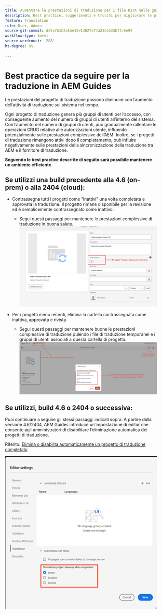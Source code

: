 ```yaml
---
title: Aumentare le prestazioni di traduzione per i file DITA nelle guide AEM
description: Best practice, suggerimenti e trucchi per migliorare le prestazioni dei progetti di traduzione DITA in AEM Guides
feature: Translation
role: User, Admin
source-git-commit: d25e7b1b8a1be15e1d627e74a23bbb33b7fc6e94
workflow-type: tm+mt
source-wordcount: '288'
ht-degree: 0%

---
```


# Best practice da seguire per la traduzione in AEM Guides

Le prestazioni del progetto di traduzione possono diminuire con l’aumento dell’attività di traduzione sul sistema nel tempo.

Ogni progetto di traduzione genera più gruppi di utenti per l’accesso, con conseguente aumento del numero di gruppi di utenti all’interno del sistema. Con l’aumento del numero di gruppi di utenti, può gradualmente rallentare le operazioni CRUD relative alle autorizzazioni utente, influendo potenzialmente sulle prestazioni complessive dell’AEM. Inoltre, se i progetti di traduzione rimangono attivi dopo il completamento, può influire negativamente sulle prestazioni della sincronizzazione della traduzione tra AEM e il fornitore di traduzione.

**Seguendo le best practice descritte di seguito sarà possibile mantenere un ambiente efficiente.**

## Se utilizzi una build precedente alla 4.6 (on-prem) o alla 2404 (cloud):

- Contrassegna tutti i progetti come &quot;Inattivi&quot; una volta completata e approvata la traduzione. Il progetto rimane disponibile per la revisione ed è semplicemente contrassegnato come inattivo.
   - Segui questi passaggi per mantenere le prestazioni complessive di traduzione in buona salute.
     ![Progetto di traduzione inattivo ](../assets/translation/translation-project-image1.png)

- Per i progetti meno recenti, elimina la cartella contrassegnata come inattiva, approvata e rivista
   - Segui questi passaggi per mantenere buone le prestazioni complessive di traduzione pulendo i file di traduzione temporanei e i gruppi di utenti associati a questa cartella di progetto.
     ![Elimina progetto di traduzione e cartella ](../assets/translation/translation-project-image2.png)


## Se utilizzi, build 4.6 o 2404 o successiva:

Puoi continuare a seguire gli stessi passaggi indicati sopra. A partire dalla versione 4.6/2404, AEM Guides introduce un’impostazione di editor che consente agli amministratori di disabilitare l’eliminazione automatica dei progetti di traduzione.

Riferito: [Elimina o disabilita automaticamente un progetto di traduzione completato](https://experienceleague.adobe.com/en/docs/experience-manager-guides/using/user-guide/author-content/create-preview-topics/author-content-aem-guides/work-with-web-editor/translate-documents-web-editor#automatically-delete-or-disable-a-completed-translation-project)

![Impostazioni automatizzate per eliminare e disabilitare il progetto di traduzione in AEM Guides ](../assets/translation/translation-project-image3.png)